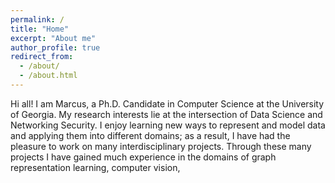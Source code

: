 ```yaml
---
permalink: /
title: "Home"
excerpt: "About me"
author_profile: true
redirect_from: 
  - /about/
  - /about.html
---
```


Hi all! I am Marcus, a Ph.D. Candidate in Computer Science at the University of Georgia. My research interests lie at the intersection of Data Science and Networking Security. I enjoy learning new ways to represent and model data and applying them into different domains; as a result, I have had the pleasure to work on many interdisciplinary projects. Through these many projects I have gained much experience in the domains of graph representation learning, computer vision, 
